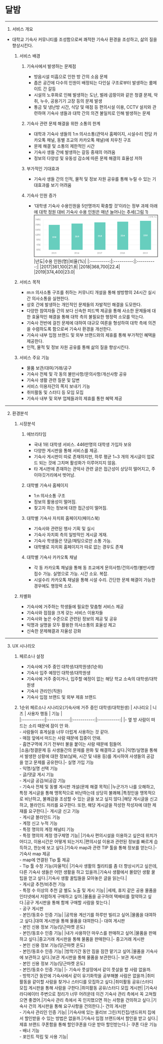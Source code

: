 # 달밤
___
1. 서비스 개요
- 대학교 기숙사 커뮤니티를 조성함으로써 쾌적한 기숙사 환경을 조성하고, 삶의 질을 향상시킨다.

    1. 서비스 배경
        1. 기숙사에서 발생하는 문제점
            - 방음시설 미흡으로 인한 방 간의 소음 문제
            - 좁은 공간에 다수의 인원이 배정되는 다인실 구조로부터 발생하는 룸메이트 간 갈등
            - 시설의 노후화로 인해 발생하는 도난, 벌레·곰팡이와 같은 청결 문제, 악취, 누수, 공용기기 고장 등의 문제 발생
            - 통금 및 냉난방 시간, 식당 및 매점 등 편의시설 이용, CCTV 설치와 관련하여 기숙사 생들과 대학 간의 의견 불일치로 인해 발생하는 문제
  
        1. 기숙사 관련 문제 해결을 위한 소통의 한계
            - 대학과 기숙사 생들의 1:n 의사소통(관악사 홈페이지, 시설수리 전담 카카오톡 채널, 동별 조교의 카카오톡 채널)에 치우친 구조
            - 문제 해결 및 소통의 제한적인 시간
            - 기숙사 생들 간에 발생하는 갈등 중재의 어려움
            - 정보의 다양성 및 유동성 감소에 따른 문제 해결의 효율성 저하

        1. 부가적인 기대효과
            - 기숙사 생들 간의 인적, 물적 및 정보 자원 공유를 통해 누릴 수 있는 기대효과를 보기 어려움

        1. 기숙사 인원 증가
            - ‘대학생 기숙사 수용인원을 5만명까지 확충할 것’이라는 정부 과제 아래에 대학 정원 대비 기숙사 수용 인원은 매년 늘어나는 추세(그림 1)
            ![기숙사_수용률](기숙사_수용률.png)<br>
            |년도|수용 인원(명)|비율(%)|
            |:----------:|:----------:|:----------:|
            |2017|361,100|21.8|
            |2018|368,700|22.4|
            |2019|374,400|23.0|
  
    1. 서비스 목적
        - m:n 의사소통 구조를 취하는 커뮤니티 개설을 통해 쌍방향의 24시간 실시간 의사소통을 실현한다.
        - 상호 간에 발생하는 개인적인 문제들의 자발적인 해결을 도모한다.
        - 다양한 참여자들 간의 보다 신속한 피드백 제공을 통해 사소한 문제들에 대한 효율적인 해결을 통해 대학 측의 불필요한 행정력 소모를 막는다.
        - 기숙사 전반에 걸친 문제에 대하여 대규모 여론을 형성하여 대학 측에 의견을 수렴하도록 함으로써 기숙사 환경을 개선한다.
        - 기숙사 내부 입점 브랜드 및 외부 브랜드와의 제휴를 통해 부가적인 혜택을 제공한다.
        - 인적, 물적 및 정보 자원 공유를 통해 삶의 질을 향상시킨다.

    1. 서비스 주요 기능
        - 물품 보관/대여/거래/공구
        - 기숙사 전체 및 각 동의 불만사항/문의사항/개선사항 공유
        - 기숙사 생활 관련 질문 및 답변
        - 서비스 이용자간의 쪽지 보내기 기능
        - 취미활동 및 스터디 등 모임 모집
        - 기숙사 내부 및 외부 업체들과의 제휴를 통한 혜택 제공
        
___

2. 환경분석
    1. 시장분석
        1. 에브리타임  
            - 국내 1위 대학생 서비스. 446만명의 대학생 가입자 보유
            - 다양한 게시판을 통해 서비스를 제공.
            - 기숙사 게시판이 따로 존재하지만, 하루 평균 1~3 개의 게시글이 업로드 되는 것에 그치며 활성화가 이루어지지 않음.
            - 타 게시판에 존재하는 관악사 관련 글은 접근성이 상당히 떨어지고, 주 이야깃거리에서 벗어남.
  
        1. 대학별 기숙사 홈페이지
            - 1:n 의사소통 구조
            - 정보의 활용성이 떨어짐.
            - 찾고자 하는 정보에 대한 접근성이 떨어짐.

        1. 대학별 기숙사 자치회 홈페이지(페이스북)
            - 기숙사와 관련된 행사 기획 및 실시
            - 기숙사 자치회 측의 일방적인 게시글 게재.
            - 기숙사 학생들은 댓글/채팅으로만 소통 가능.
            - 대학별로 자치회 홈페이지가 따로 없는 경우도 존재

        1. 대학별 기숙사 카카오톡 채널
            - 각 동 카카오톡 채널을 통해 동 조교에게 문의사항/건의사항/불만사항 접수 가능. 실명으로 가능. 시간 소요. 복잡.
            - 시설수리 카카오톡 채널을 통해 시설 수리. 간단한 문제 해결이 가능한 경우에도 행정력 소모.

    1. 차별화
        - 기숙사에 거주하는 학생들에 필요한 맞춤형 서비스 제공
        - 기숙사와 접점을 크게 갖는 서비스 이용자들
        - 기숙사와 높은 수준으로 관련된 정보의 제공 및 공유
        - 익명과 실명을 모두 활용한 의사소통의 효율성 제고
        - 신속한 문제해결과 자율성 강화
        
___

3. UX 시나리오

    1. 페르소나 설정
        - 기숙사에 거주 중인 대학생/대학원생(1순위)
        - 기숙사 입주 예정인 대학생/대학원생
        - 기숙사에 거주 중이거나, 입주할 예정이 없는 해당 학교 소속의 대학생/대학원생
        - 기숙사 관리인(직원)
        - 기숙사 입점 브랜드 및 외부 제휴 브랜드
        
    1. 1순위 페르소나 시나리오(기숙사에 거주 중인 대학생/대학원생)
        | 시나리오 | 니즈 | 사용자 행동 | 기능 |  
        |:-----------:|:-----------:|:-----------:|:-----------:|
        |- 옆 방 사람이 떠드는 소리 때문에 잠이 안 와.<br/>- 사람들이 휴게실을 너무 더럽게 사용하는 것 같아.<br/>- 매점 앞에서 떠드는 사람 때문에 집중이 안돼.<br/>- 흡연구역에 가기 전부터 불을 붙이는 사람 때문에 힘들어.<br/>|소음/청결문제 등 사생들간의 문제를 완화 및 해결하고 싶다.|익명/실명을 통해서 발생한 상황에 대한 정보(날짜, 시간 및 내용 등)를 게시하여 사생들의 공감을 얻고 문제를 공유한다.|- 실명 가입 기능<br/>- 익명/실명 선택 기능<br/>- 글/댓글 게시 기능<br/>- 게시글 공감/비공감 기능<br/>- 기숙사 전체 및 동별 게시판 개설(문제 해결 목적)|
        |누군가가 나를 오해하고, 특정 게시글을 통해 맹목적으로 비난하는데 상당히 불쾌해.|특정인을 맹목적으로 비난하고, 불쾌감을 조성할 수 있는 글을 보고 싶지 않다.|해당 게시글을 신고하고, 블라인드 처리를 요구한다. 또한, 해당 게시글을 작성한 작성자에 대한 제재를 요구한다.|- 게시글 신고 기능<br/>- 게시글 블라인드 기능<br/>- 계정 신고 누적 기능<br/>- 특정 명의의 계정 패널티 기능<br/>- 특정 명의의 계정 영구제명 기능|
        |기숙사 편의시설을 이용하고 싶은데 위치가 어디고, 이용시간은 어떻게 되는거지.|편의시설 이용과 관련된 정보를 빠르게 습득하고, 한눈에 보고 싶다.|기숙사 map과 관련 TIP 툴을 통해 정보를 얻는다.|-기숙사 map 제공<br/>- map에 연결된 Tip 툴 제공<br/>- Tip 툴 수정 기능(자율적)|
        |기숙사 생활의 퀄리티를 좀 더 향상시키고 싶은데, 다른 기숙사 생들은 어떤 생활을 하고 있을까.|기숙사 생활에서 몰랐던 생활 꿀팁을 얻고 싶다.|기숙사 생활 꿀팁들을 모아놓은 글을 읽는다.|<br/>- 게시글 추천/비추천 기능<br/>- 특정 수 이상의 추천 글 별도 노출 및 게시 기능|
        |세제, 휴지 같은 공용 물품을 인터넷에서 저렴하게 구매하고 싶어.|물품을 공구하여 택배비를 절약하고 싶다.|공구 게시판을 통해 함께 구매할 사람을 찾는다.|<br/>- 공구 게시판<br/>- 본인/동호수 인증 기능|
        |공학용 계산기를 하루만 빌리고 싶어.|물품을 대여하고 싶다.|대여 게시판을 통해 물품을 대여한다.|- 대여 게시판<br/>- 본인 신용 정보 기능(당근마켓 온도)<br/>- 본인/동호수 인증 기능|
        |내가 사용하던 마우스를 판매하고 싶어.|물품을 판매하고 싶다.|중고거래 게시판을 통해 물품을 판매한다.|- 중고거래 게시판<br/>- 본인 신용 정보 기능(당근마켓 온도)<br/>- 본인/동호수 인증 기능|
        |방학기간 동안 짐을 잠깐 맡기고 싶어.|물품을 기숙사에 보관하고 싶다.|보관 게시판을 통해 물품을 보관한다.|- 보관 게시판<br/>- 본인 신용 정보 기능(당근마켓 온도)<br/>- 본인/동호수 인증 기능|
        |- 기숙사 풋살장에서 같이 풋살을 할 사람 없을까.<br/>- 방학기간 동안에 기숙사에서 같이 유기화학을 공부해볼 사람은 없을까.|취미활동을 같이할 사람을 찾거나 스터디를 모집하고 싶다.|취미활동 공유/스터디 모집 게시판을 통해 사람을 구한다.|취미활동 공유/스터디 모집 게시판|
        |기숙사 라디에이터 주변으로 정리가 너무 어려운데 이건 기숙사 관리 측에서 꼭 고쳐줬으면 좋겠어.|기숙사 관리 측에서 꼭 인지했으면 하는 사항을 건의하고 싶다.|기숙사 건의 게시판을 통해 요구사항을 건의한다.|- 건의 게시판<br/>- 기숙사 관리인 인증 기능|
        |기숙사에 있는 올리브 그린/치킨집/샌드위치 집에서 할인받을 수 있는 방법은 없을까.|기숙사 입점 브랜드에서 할인을 받고 싶다.|제휴 브랜드 쿠폰함을 통해 할인쿠폰을 다운 받아 할인받는다.|- 쿠폰 다운 기능<br/>- 배너 기능<br/>- 포인트 적립 및 사용 기능|
